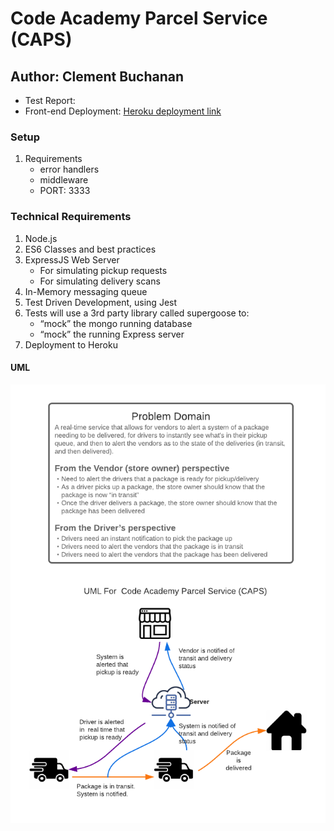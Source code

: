 # Code Academy Parcel Service (CAPS)

## Author: Clement Buchanan

- Test Report:
- Front-end Deployment: [Heroku deployment link]()

### Setup

1. Requirements
    - error handlers
    - middleware
    - PORT: 3333

### Technical Requirements

1. Node.js
1. ES6 Classes and best practices
1. ExpressJS Web Server
   - For simulating pickup requests
   - For simulating delivery scans
1. In-Memory messaging queue
1. Test Driven Development, using Jest
1. Tests will use a 3rd party library called supergoose to:
     - “mock” the mongo running database
     - “mock” the running Express server
1. Deployment to Heroku

#### UML

![Whiteboard Solution](assets/caps.png)
